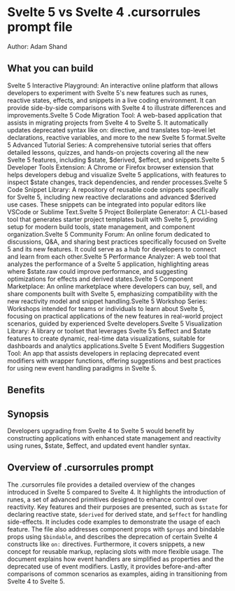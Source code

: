 # Svelte 5 vs Svelte 4 .cursorrules prompt file

Author: Adam Shand

## What you can build
Svelte 5 Interactive Playground: An interactive online platform that allows developers to experiment with Svelte 5's new features such as runes, reactive states, effects, and snippets in a live coding environment. It can provide side-by-side comparisons with Svelte 4 to illustrate differences and improvements.Svelte 5 Code Migration Tool: A web-based application that assists in migrating projects from Svelte 4 to Svelte 5. It automatically updates deprecated syntax like on: directive, and translates top-level let declarations, reactive variables, and more to the new Svelte 5 format.Svelte 5 Advanced Tutorial Series: A comprehensive tutorial series that offers detailed lessons, quizzes, and hands-on projects covering all the new Svelte 5 features, including $state, $derived, $effect, and snippets.Svelte 5 Developer Tools Extension: A Chrome or Firefox browser extension that helps developers debug and visualize Svelte 5 applications, with features to inspect $state changes, track dependencies, and render processes.Svelte 5 Code Snippet Library: A repository of reusable code snippets specifically for Svelte 5, including new reactive declarations and advanced $derived use cases. These snippets can be integrated into popular editors like VSCode or Sublime Text.Svelte 5 Project Boilerplate Generator: A CLI-based tool that generates starter project templates built with Svelte 5, providing setup for modern build tools, state management, and component organization.Svelte 5 Community Forum: An online forum dedicated to discussions, Q&A, and sharing best practices specifically focused on Svelte 5 and its new features. It could serve as a hub for developers to connect and learn from each other.Svelte 5 Performance Analyzer: A web tool that analyzes the performance of a Svelte 5 application, highlighting areas where $state.raw could improve performance, and suggesting optimizations for effects and derived states.Svelte 5 Component Marketplace: An online marketplace where developers can buy, sell, and share components built with Svelte 5, emphasizing compatibility with the new reactivity model and snippet handling.Svelte 5 Workshop Series: Workshops intended for teams or individuals to learn about Svelte 5, focusing on practical applications of the new features in real-world project scenarios, guided by experienced Svelte developers.Svelte 5 Visualization Library: A library or toolset that leverages Svelte 5’s $effect and $state features to create dynamic, real-time data visualizations, suitable for dashboards and analytics applications.Svelte 5 Event Modifiers Suggestion Tool: An app that assists developers in replacing deprecated event modifiers with wrapper functions, offering suggestions and best practices for using new event handling paradigms in Svelte 5.

## Benefits


## Synopsis
Developers upgrading from Svelte 4 to Svelte 5 would benefit by constructing applications with enhanced state management and reactivity using runes, $state, $effect, and updated event handler syntax.

## Overview of .cursorrules prompt
The .cursorrules file provides a detailed overview of the changes introduced in Svelte 5 compared to Svelte 4. It highlights the introduction of runes, a set of advanced primitives designed to enhance control over reactivity. Key features and their purposes are presented, such as `$state` for declaring reactive state, `$derived` for derived state, and `$effect` for handling side-effects. It includes code examples to demonstrate the usage of each feature. The file also addresses component props with `$props` and bindable props using `$bindable`, and describes the deprecation of certain Svelte 4 constructs like `on:` directives. Furthermore, it covers snippets, a new concept for reusable markup, replacing slots with more flexible usage. The document explains how event handlers are simplified as properties and the deprecated use of event modifiers. Lastly, it provides before-and-after comparisons of common scenarios as examples, aiding in transitioning from Svelte 4 to Svelte 5.

